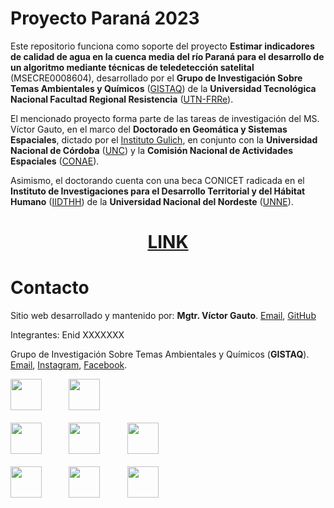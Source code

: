 # Proyecto Paraná 2023

Este repositorio funciona como soporte del proyecto <b>Estimar indicadores de calidad de agua en la cuenca media del río Paraná para el desarrollo de un algoritmo mediante técnicas de teledetección satelital</b> (MSECRE0008604), desarrollado por el <b>Grupo de Investigación Sobre Temas Ambientales y Químicos</b> ([GISTAQ](https://www.instagram.com/gistaq.utn/)) de la <b>Universidad Tecnológica Nacional Facultad Regional Resistencia</b> ([UTN-FRRe](https://www.frre.utn.edu.ar)).

El mencionado proyecto forma parte de las tareas de investigación del MS. Víctor Gauto, en el marco del <b>Doctorado en Geomática y Sistemas Espaciales</b>, dictado por el [Instituto Gulich](https://ig.conae.unc.edu.ar), en conjunto con la <b>Universidad Nacional de Córdoba</b> ([UNC](https://www.unc.edu.ar/)) y la <b>Comisión Nacional de Actividades Espaciales</b> ([CONAE](https://www.argentina.gob.ar/ciencia/conae)). 

Asimismo, el doctorando cuenta con una beca CONICET radicada en el <b>Instituto de Investigaciones para el Desarrollo Territorial y del Hábitat Humano</b> ([IIDTHH](https://iidthh.conicet.gov.ar/)) de la <b>Universidad Nacional del Nordeste</b> ([UNNE](https://www.unne.edu.ar)).

<b align="center">

# [LINK](https://vhgauto.quarto.pub/gistaq-parana/)

</b>

# Contacto

Sitio web desarrollado y mantenido por: <b>Mgtr. Víctor Gauto</b>. [Email](mailto:victor.gauto@outlook.com), [GitHub](https://github.com/vhgauto)

Integrantes: Enid
XXXXXXX

Grupo de Investigación Sobre Temas Ambientales y Químicos (<b>GISTAQ</b>). [Email](mailto:victor.gauto@outlook.com), [Instagram](https://www.instagram.com/gistaq.utn/), [Facebook](https://www.facebook.com/GISTAQ).

<p align="center">

<img src="https://raw.githubusercontent.com/vhgauto/gistaq_parana/refs/heads/main/extras/logo-gistaq.png" height="50">&nbsp;&nbsp;&nbsp;&nbsp;&nbsp;&nbsp;&nbsp;&nbsp;&nbsp;&nbsp;&nbsp;<img src="https://raw.githubusercontent.com/vhgauto/gistaq_parana/refs/heads/main/extras/logo-utn-frre.png" height="50">
<br>
<br>
<img src="https://raw.githubusercontent.com/vhgauto/gistaq_parana/refs/heads/main/extras/logo-gulich.png" height="50">&nbsp;&nbsp;&nbsp;&nbsp;&nbsp;&nbsp;&nbsp;&nbsp;&nbsp;&nbsp;&nbsp;<img src="https://raw.githubusercontent.com/vhgauto/gistaq_parana/refs/heads/main/extras/logo-conae.png" height="50">&nbsp;&nbsp;&nbsp;&nbsp;&nbsp;&nbsp;&nbsp;&nbsp;&nbsp;&nbsp;&nbsp;<img src="https://raw.githubusercontent.com/vhgauto/gistaq_parana/refs/heads/main/extras/logo-unc.jpg" height="50">
<br>
<br>
<img src="https://raw.githubusercontent.com/vhgauto/gistaq_parana/refs/heads/main/extras/logo-iidthh.png" height="50">&nbsp;&nbsp;&nbsp;&nbsp;&nbsp;&nbsp;&nbsp;&nbsp;&nbsp;&nbsp;&nbsp;<img src="https://raw.githubusercontent.com/vhgauto/gistaq_parana/refs/heads/main/extras/logo-conicet.jpg" height="50">&nbsp;&nbsp;&nbsp;&nbsp;&nbsp;&nbsp;&nbsp;&nbsp;&nbsp;&nbsp;&nbsp;<img src="https://raw.githubusercontent.com/vhgauto/gistaq_parana/refs/heads/main/extras/logo-unne.png" height="50">


</p>

